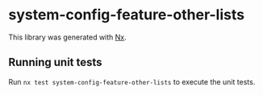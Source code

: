 # system-config-feature-other-lists

This library was generated with [Nx](https://nx.dev).

## Running unit tests

Run `nx test system-config-feature-other-lists` to execute the unit tests.
